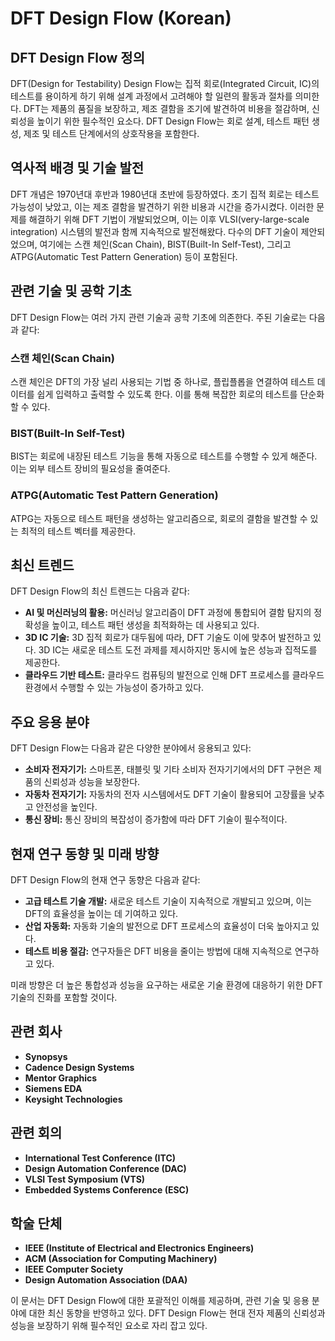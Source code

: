 # DFT Design Flow (Korean)

## DFT Design Flow 정의

DFT(Design for Testability) Design Flow는 집적 회로(Integrated Circuit, IC)의 테스트를 용이하게 하기 위해 설계 과정에서 고려해야 할 일련의 활동과 절차를 의미한다. DFT는 제품의 품질을 보장하고, 제조 결함을 조기에 발견하여 비용을 절감하며, 신뢰성을 높이기 위한 필수적인 요소다. DFT Design Flow는 회로 설계, 테스트 패턴 생성, 제조 및 테스트 단계에서의 상호작용을 포함한다.

## 역사적 배경 및 기술 발전

DFT 개념은 1970년대 후반과 1980년대 초반에 등장하였다. 초기 집적 회로는 테스트 가능성이 낮았고, 이는 제조 결함을 발견하기 위한 비용과 시간을 증가시켰다. 이러한 문제를 해결하기 위해 DFT 기법이 개발되었으며, 이는 이후 VLSI(very-large-scale integration) 시스템의 발전과 함께 지속적으로 발전해왔다. 다수의 DFT 기술이 제안되었으며, 여기에는 스캔 체인(Scan Chain), BIST(Built-In Self-Test), 그리고 ATPG(Automatic Test Pattern Generation) 등이 포함된다.

## 관련 기술 및 공학 기초

DFT Design Flow는 여러 가지 관련 기술과 공학 기초에 의존한다. 주된 기술로는 다음과 같다:

### 스캔 체인(Scan Chain)

스캔 체인은 DFT의 가장 널리 사용되는 기법 중 하나로, 플립플롭을 연결하여 테스트 데이터를 쉽게 입력하고 출력할 수 있도록 한다. 이를 통해 복잡한 회로의 테스트를 단순화할 수 있다.

### BIST(Built-In Self-Test)

BIST는 회로에 내장된 테스트 기능을 통해 자동으로 테스트를 수행할 수 있게 해준다. 이는 외부 테스트 장비의 필요성을 줄여준다.

### ATPG(Automatic Test Pattern Generation)

ATPG는 자동으로 테스트 패턴을 생성하는 알고리즘으로, 회로의 결함을 발견할 수 있는 최적의 테스트 벡터를 제공한다.

## 최신 트렌드

DFT Design Flow의 최신 트렌드는 다음과 같다:

- **AI 및 머신러닝의 활용:** 머신러닝 알고리즘이 DFT 과정에 통합되어 결함 탐지의 정확성을 높이고, 테스트 패턴 생성을 최적화하는 데 사용되고 있다.
- **3D IC 기술:** 3D 집적 회로가 대두됨에 따라, DFT 기술도 이에 맞추어 발전하고 있다. 3D IC는 새로운 테스트 도전 과제를 제시하지만 동시에 높은 성능과 집적도를 제공한다.
- **클라우드 기반 테스트:** 클라우드 컴퓨팅의 발전으로 인해 DFT 프로세스를 클라우드 환경에서 수행할 수 있는 가능성이 증가하고 있다.

## 주요 응용 분야

DFT Design Flow는 다음과 같은 다양한 분야에서 응용되고 있다:

- **소비자 전자기기:** 스마트폰, 태블릿 및 기타 소비자 전자기기에서의 DFT 구현은 제품의 신뢰성과 성능을 보장한다.
- **자동차 전자기기:** 자동차의 전자 시스템에서도 DFT 기술이 활용되어 고장률을 낮추고 안전성을 높인다.
- **통신 장비:** 통신 장비의 복잡성이 증가함에 따라 DFT 기술이 필수적이다.

## 현재 연구 동향 및 미래 방향

DFT Design Flow의 현재 연구 동향은 다음과 같다:

- **고급 테스트 기술 개발:** 새로운 테스트 기술이 지속적으로 개발되고 있으며, 이는 DFT의 효율성을 높이는 데 기여하고 있다.
- **산업 자동화:** 자동화 기술의 발전으로 DFT 프로세스의 효율성이 더욱 높아지고 있다.
- **테스트 비용 절감:** 연구자들은 DFT 비용을 줄이는 방법에 대해 지속적으로 연구하고 있다.

미래 방향은 더 높은 통합성과 성능을 요구하는 새로운 기술 환경에 대응하기 위한 DFT 기술의 진화를 포함할 것이다.

## 관련 회사

- **Synopsys**
- **Cadence Design Systems**
- **Mentor Graphics**
- **Siemens EDA**
- **Keysight Technologies**

## 관련 회의

- **International Test Conference (ITC)**
- **Design Automation Conference (DAC)**
- **VLSI Test Symposium (VTS)**
- **Embedded Systems Conference (ESC)**

## 학술 단체

- **IEEE (Institute of Electrical and Electronics Engineers)**
- **ACM (Association for Computing Machinery)**
- **IEEE Computer Society**
- **Design Automation Association (DAA)**

이 문서는 DFT Design Flow에 대한 포괄적인 이해를 제공하며, 관련 기술 및 응용 분야에 대한 최신 동향을 반영하고 있다. DFT Design Flow는 현대 전자 제품의 신뢰성과 성능을 보장하기 위해 필수적인 요소로 자리 잡고 있다.